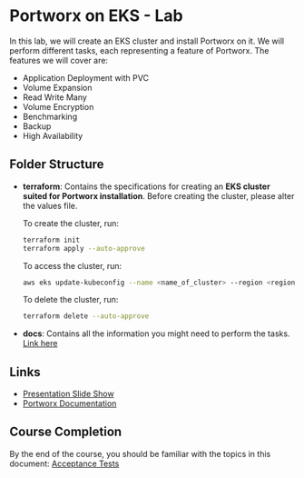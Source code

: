 # Portworx on EKS - Lab

In this lab, we will create an EKS cluster and install Portworx on it. We will perform different tasks, each representing a feature of Portworx. The features we will cover are:

- Application Deployment with PVC
- Volume Expansion
- Read Write Many
- Volume Encryption
- Benchmarking
- Backup
- High Availability

## Folder Structure

- **terraform**: Contains the specifications for creating an **EKS cluster suited for Portworx installation**. 
    Before creating the cluster, please alter the values file.

    To create the cluster, run:
    ```bash
    terraform init 
    terraform apply --auto-approve
    ```
    
    To access the cluster, run:
    ```bash
    aws eks update-kubeconfig --name <name_of_cluster> --region <region_of_cluster>
    ```

    To delete the cluster, run:
    ```bash
    terraform delete --auto-approve
    ```

- **docs**: Contains all the information you might need to perform the tasks. [Link here](./docs)

## Links

- [Presentation Slide Show](https://docs.google.com/presentation/d/1SedcdKuFjbEjq9rVSihKq35ZrWZN5ojM/edit?usp=sharing&ouid=114711336959106187462&rtpof=true&sd=true)
- [Portworx Documentation](https://docs.portworx.com/poc)


## Course Completion
By the end of the course, you should be familiar with the topics in this document: [Acceptance Tests](https://terasky.atlassian.net/wiki/spaces/KAF/pages/150798338/Acceptance+tests)